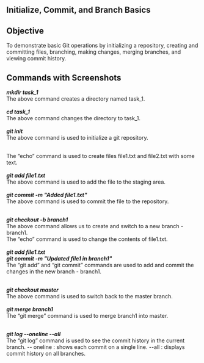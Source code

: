 ## Initialize, Commit, and Branch Basics

## Objective
To demonstrate basic Git operations by initializing a repository, creating and committing files, branching, making changes, merging branches, and viewing commit history.

## Commands with Screenshots

***mkdir task_1*** <br>
The above command creates a directory named task_1. <br><br>
***cd task_1*** <br>
The above command changes the directory to task_1. <br><br>
***git init*** <br>
The above command is used to initialize a git repository. <br><br>

The “echo” command is used to create files file1.txt and file2.txt with some text.<br><br>
***git add file1.txt*** <br>
The above command is used to add the file to the staging area. <br><br>
***git commit -m "Added file1.txt"*** <br>
The above command is used to commit the file to the repository.<br><br>

***git checkout -b branch1*** <br>
The above command allows us to create and switch to a new branch - branch1. <br>
The “echo” command is used to change the contents of file1.txt. <br><br>
***git add file1.txt*** <br>
***git commit -m "Updated file1 in branch1"*** <br>
The “git add” and “git commit” commands are used to add and commit the changes in the new branch - branch1. <br><br>

***git checkout master*** <br>
The above command is used to switch back to the master branch. <br><br>
***git merge branch1*** <br>
The “git merge” command is used to merge branch1 into master.<br><br>

***git log --oneline --all*** <br>
The “git log” command is used to see the commit history in the current branch.
-- oneline : shows each commit on a single line.
--all : displays commit history on all branches.
